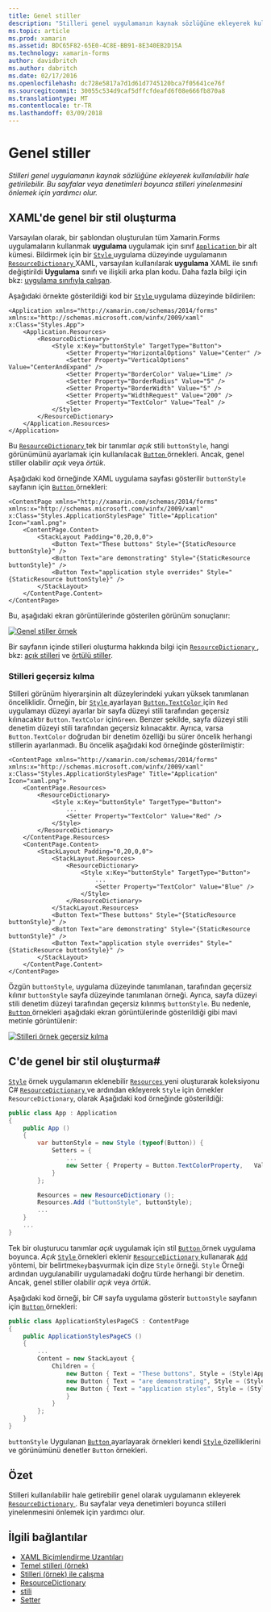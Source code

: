 ```yaml
---
title: Genel stiller
description: "Stilleri genel uygulamanın kaynak sözlüğüne ekleyerek kullanılabilir hale getirilebilir. Bu sayfalar veya denetimleri boyunca stilleri yinelenmesini önlemek için yardımcı olur."
ms.topic: article
ms.prod: xamarin
ms.assetid: BDC65F82-65E0-4C8E-BB91-8E340EB2D15A
ms.technology: xamarin-forms
author: davidbritch
ms.author: dabritch
ms.date: 02/17/2016
ms.openlocfilehash: dc728e5817a7d1d61d7745120bca7f05641ce76f
ms.sourcegitcommit: 30055c534d9caf5dffcfdeafd6f08e666fb870a8
ms.translationtype: MT
ms.contentlocale: tr-TR
ms.lasthandoff: 03/09/2018
---
```

# <a name="global-styles"></a>Genel stiller

_Stilleri genel uygulamanın kaynak sözlüğüne ekleyerek kullanılabilir hale getirilebilir. Bu sayfalar veya denetimleri boyunca stilleri yinelenmesini önlemek için yardımcı olur._

## <a name="creating-a-global-style-in-xaml"></a>XAML'de genel bir stil oluşturma

Varsayılan olarak, bir şablondan oluşturulan tüm Xamarin.Forms uygulamaların kullanmak **uygulama** uygulamak için sınıf [ `Application` ](https://developer.xamarin.com/api/type/Xamarin.Forms.Application/) bir alt kümesi. Bildirmek için bir [ `Style` ](https://developer.xamarin.com/api/type/Xamarin.Forms.Style/) uygulama düzeyinde uygulamanın [ `ResourceDictionary` ](https://developer.xamarin.com/api/type/Xamarin.Forms.ResourceDictionary/) XAML, varsayılan kullanılarak **uygulama** XAML ile sınıfı değiştirildi **Uygulama** sınıfı ve ilişkili arka plan kodu. Daha fazla bilgi için bkz: [uygulama sınıfıyla çalışan](~/xamarin-forms/app-fundamentals/application-class.md).

Aşağıdaki örnekte gösterildiği kod bir [ `Style` ](https://developer.xamarin.com/api/type/Xamarin.Forms.Style/) uygulama düzeyinde bildirilen:

```xaml
<Application xmlns="http://xamarin.com/schemas/2014/forms" xmlns:x="http://schemas.microsoft.com/winfx/2009/xaml" x:Class="Styles.App">
    <Application.Resources>
        <ResourceDictionary>
            <Style x:Key="buttonStyle" TargetType="Button">
                <Setter Property="HorizontalOptions" Value="Center" />
                <Setter Property="VerticalOptions" Value="CenterAndExpand" />
                <Setter Property="BorderColor" Value="Lime" />
                <Setter Property="BorderRadius" Value="5" />
                <Setter Property="BorderWidth" Value="5" />
                <Setter Property="WidthRequest" Value="200" />
                <Setter Property="TextColor" Value="Teal" />
            </Style>
        </ResourceDictionary>
    </Application.Resources>
</Application>
```

Bu [ `ResourceDictionary` ](https://developer.xamarin.com/api/type/Xamarin.Forms.ResourceDictionary/) tek bir tanımlar *açık* stili `buttonStyle`, hangi görünümünü ayarlamak için kullanılacak [ `Button` ](https://developer.xamarin.com/api/type/Xamarin.Forms.Button/) örnekleri. Ancak, genel stiller olabilir *açık* veya *örtük*.

Aşağıdaki kod örneğinde XAML uygulama sayfası gösterilir `buttonStyle` sayfanın için [ `Button` ](https://developer.xamarin.com/api/type/Xamarin.Forms.Button/) örnekleri:

```xaml
<ContentPage xmlns="http://xamarin.com/schemas/2014/forms" xmlns:x="http://schemas.microsoft.com/winfx/2009/xaml" x:Class="Styles.ApplicationStylesPage" Title="Application" Icon="xaml.png">
    <ContentPage.Content>
        <StackLayout Padding="0,20,0,0">
            <Button Text="These buttons" Style="{StaticResource buttonStyle}" />
            <Button Text="are demonstrating" Style="{StaticResource buttonStyle}" />
            <Button Text="application style overrides" Style="{StaticResource buttonStyle}" />
        </StackLayout>
    </ContentPage.Content>
</ContentPage>
```

Bu, aşağıdaki ekran görüntülerinde gösterilen görünüm sonuçlanır:

[![](application-images/application-styles-1.png "Genel stiller örnek")](application-images/application-styles-1-large.png#lightbox "genel stiller örneği")

Bir sayfanın içinde stilleri oluşturma hakkında bilgi için [ `ResourceDictionary` ](https://developer.xamarin.com/api/type/Xamarin.Forms.ResourceDictionary/), bkz: [açık stilleri](~/xamarin-forms/user-interface/styles/explicit.md) ve [örtülü stiller](~/xamarin-forms/user-interface/styles/implicit.md).

### <a name="overriding-styles"></a>Stilleri geçersiz kılma

Stilleri görünüm hiyerarşinin alt düzeylerindeki yukarı yüksek tanımlanan önceliklidir. Örneğin, bir [ `Style` ](https://developer.xamarin.com/api/type/Xamarin.Forms.Style/) ayarlayan [ `Button.TextColor` ](https://developer.xamarin.com/api/property/Xamarin.Forms.Button.TextColor/) için `Red` uygulamayı düzeyi ayarlar bir sayfa düzeyi stili tarafından geçersiz kılınacaktır `Button.TextColor` için`Green`. Benzer şekilde, sayfa düzeyi stili denetim düzeyi stili tarafından geçersiz kılınacaktır. Ayrıca, varsa `Button.TextColor` doğrudan bir denetim özelliği bu sürer öncelik herhangi stillerin ayarlanmadı. Bu öncelik aşağıdaki kod örneğinde gösterilmiştir:

```xaml
<ContentPage xmlns="http://xamarin.com/schemas/2014/forms" xmlns:x="http://schemas.microsoft.com/winfx/2009/xaml" x:Class="Styles.ApplicationStylesPage" Title="Application" Icon="xaml.png">
    <ContentPage.Resources>
        <ResourceDictionary>
            <Style x:Key="buttonStyle" TargetType="Button">
                ...
                <Setter Property="TextColor" Value="Red" />
            </Style>
        </ResourceDictionary>
    </ContentPage.Resources>
    <ContentPage.Content>
        <StackLayout Padding="0,20,0,0">
            <StackLayout.Resources>
                <ResourceDictionary>
                    <Style x:Key="buttonStyle" TargetType="Button">
                        ...
                        <Setter Property="TextColor" Value="Blue" />
                    </Style>
                </ResourceDictionary>
            </StackLayout.Resources>
            <Button Text="These buttons" Style="{StaticResource buttonStyle}" />
            <Button Text="are demonstrating" Style="{StaticResource buttonStyle}" />
            <Button Text="application style overrides" Style="{StaticResource buttonStyle}" />
        </StackLayout>
    </ContentPage.Content>
</ContentPage>
```

Özgün `buttonStyle`, uygulama düzeyinde tanımlanan, tarafından geçersiz kılınır `buttonStyle` sayfa düzeyinde tanımlanan örneği. Ayrıca, sayfa düzeyi stili denetim düzeyi tarafından geçersiz kılınmış `buttonStyle`. Bu nedenle, [ `Button` ](https://developer.xamarin.com/api/type/Xamarin.Forms.Button/) örnekleri aşağıdaki ekran görüntülerinde gösterildiği gibi mavi metinle görüntülenir:

[![](application-images/application-styles-2.png "Stilleri örnek geçersiz kılma")](application-images/application-styles-2-large.png#lightbox "stilleri örnek geçersiz kılma")

## <a name="creating-a-global-style-in-c35"></a>C'de genel bir stil oluşturma&#35;

[`Style`](https://developer.xamarin.com/api/type/Xamarin.Forms.Style/) örnek uygulamanın eklenebilir [ `Resources` ](https://developer.xamarin.com/api/property/Xamarin.Forms.VisualElement.Resources/) yeni oluşturarak koleksiyonu C# [ `ResourceDictionary` ](https://developer.xamarin.com/api/type/Xamarin.Forms.ResourceDictionary/)ve ardından ekleyerek `Style` için örnekler `ResourceDictionary`, olarak Aşağıdaki kod örneğinde gösterildiği:

```csharp
public class App : Application
{
    public App ()
    {
        var buttonStyle = new Style (typeof(Button)) {
            Setters = {
                ...
                new Setter { Property = Button.TextColorProperty,   Value = Color.Teal }
            }
        };

        Resources = new ResourceDictionary ();
        Resources.Add ("buttonStyle", buttonStyle);
        ...
    }
    ...
}
```

Tek bir oluşturucu tanımlar *açık* uygulamak için stil [ `Button` ](https://developer.xamarin.com/api/type/Xamarin.Forms.Button/) örnek uygulama boyunca. *Açık* [ `Style` ](https://developer.xamarin.com/api/type/Xamarin.Forms.Style/) örnekleri eklenir [ `ResourceDictionary` ](https://developer.xamarin.com/api/type/Xamarin.Forms.ResourceDictionary/) kullanarak [ `Add` ](https://developer.xamarin.com/api/member/Xamarin.Forms.ResourceDictionary.Add/p/System.String/System.Object/) yöntemi, bir belirtme`key`başvurmak için dize `Style` örneği. `Style` Örneği ardından uygulanabilir uygulamadaki doğru türde herhangi bir denetim. Ancak, genel stiller olabilir *açık* veya *örtük*.

Aşağıdaki kod örneği, bir C# sayfa uygulama gösterir `buttonStyle` sayfanın için [ `Button` ](https://developer.xamarin.com/api/type/Xamarin.Forms.Button/) örnekleri:

```csharp
public class ApplicationStylesPageCS : ContentPage
{
    public ApplicationStylesPageCS ()
    {
        ...
        Content = new StackLayout {
            Children = {
                new Button { Text = "These buttons", Style = (Style)Application.Current.Resources ["buttonStyle"] },
                new Button { Text = "are demonstrating", Style = (Style)Application.Current.Resources ["buttonStyle"] },
                new Button { Text = "application styles", Style = (Style)Application.Current.Resources ["buttonStyle"]
                }
            }
        };
    }
}
```

`buttonStyle` Uygulanan [ `Button` ](https://developer.xamarin.com/api/type/Xamarin.Forms.Button/) ayarlayarak örnekleri kendi [ `Style` ](https://developer.xamarin.com/api/property/Xamarin.Forms.VisualElement.Style/) özelliklerini ve görünümünü denetler `Button` örnekleri.

## <a name="summary"></a>Özet

Stilleri kullanılabilir hale getirebilir genel olarak uygulamanın ekleyerek [ `ResourceDictionary` ](https://developer.xamarin.com/api/type/Xamarin.Forms.ResourceDictionary/). Bu sayfalar veya denetimleri boyunca stilleri yinelenmesini önlemek için yardımcı olur.



## <a name="related-links"></a>İlgili bağlantılar

- [XAML Biçimlendirme Uzantıları](~/xamarin-forms/xaml/xaml-basics/xaml-markup-extensions.md)
- [Temel stilleri (örnek)](https://developer.xamarin.com/samples/xamarin-forms/UserInterface/Styles/BasicStyles/)
- [Stilleri (örnek) ile çalışma](https://developer.xamarin.com/samples/xamarin-forms/WorkingWithStyles/)
- [ResourceDictionary](https://developer.xamarin.com/api/type/Xamarin.Forms.ResourceDictionary/)
- [stili](https://developer.xamarin.com/api/type/Xamarin.Forms.Style/)
- [Setter](https://developer.xamarin.com/api/type/Xamarin.Forms.Setter/)
